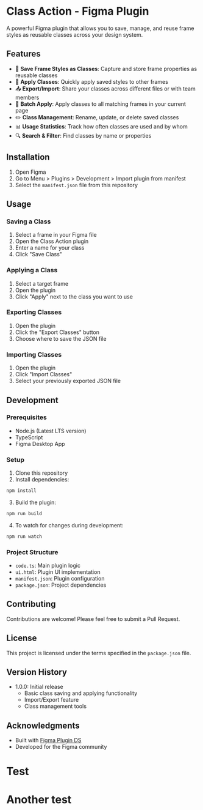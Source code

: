 # Class Action - Figma Plugin

A powerful Figma plugin that allows you to save, manage, and reuse frame styles as reusable classes across your design system.

## Features

- 💾 **Save Frame Styles as Classes**: Capture and store frame properties as reusable classes
- 🔄 **Apply Classes**: Quickly apply saved styles to other frames
- 📤 **Export/Import**: Share your classes across different files or with team members
- 🔄 **Batch Apply**: Apply classes to all matching frames in your current page
- ✏️ **Class Management**: Rename, update, or delete saved classes
- 📊 **Usage Statistics**: Track how often classes are used and by whom
- 🔍 **Search & Filter**: Find classes by name or properties

## Installation

1. Open Figma
2. Go to Menu > Plugins > Development > Import plugin from manifest
3. Select the `manifest.json` file from this repository

## Usage

### Saving a Class
1. Select a frame in your Figma file
2. Open the Class Action plugin
3. Enter a name for your class
4. Click "Save Class"

### Applying a Class
1. Select a target frame
2. Open the plugin
3. Click "Apply" next to the class you want to use

### Exporting Classes
1. Open the plugin
2. Click the "Export Classes" button
3. Choose where to save the JSON file

### Importing Classes
1. Open the plugin
2. Click "Import Classes"
3. Select your previously exported JSON file

## Development

### Prerequisites
- Node.js (Latest LTS version)
- TypeScript
- Figma Desktop App

### Setup
1. Clone this repository
2. Install dependencies:
```bash
npm install
```

3. Build the plugin:
```bash
npm run build
```

4. To watch for changes during development:
```bash
npm run watch
```

### Project Structure
- `code.ts`: Main plugin logic
- `ui.html`: Plugin UI implementation
- `manifest.json`: Plugin configuration
- `package.json`: Project dependencies

## Contributing

Contributions are welcome! Please feel free to submit a Pull Request.

## License

This project is licensed under the terms specified in the `package.json` file.

## Version History

- 1.0.0: Initial release
  - Basic class saving and applying functionality
  - Import/Export feature
  - Class management tools

## Acknowledgments

- Built with [Figma Plugin DS](https://github.com/thomas-lowry/figma-plugin-ds)
- Developed for the Figma community
# Test
# Another test
